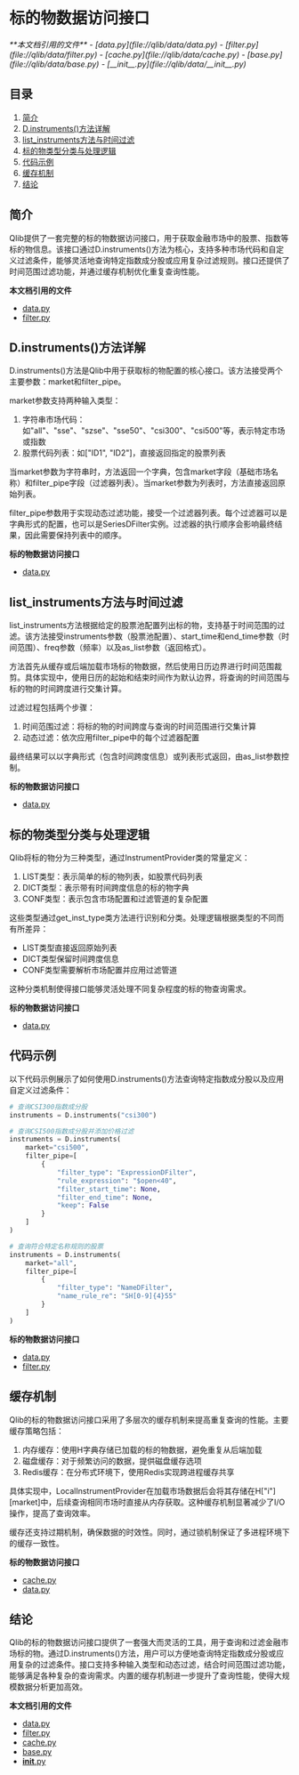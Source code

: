# 标的物数据访问接口

<cite>
**本文档引用的文件**  
- [data.py](file://qlib/data/data.py)
- [filter.py](file://qlib/data/filter.py)
- [cache.py](file://qlib/data/cache.py)
- [base.py](file://qlib/data/base.py)
- [__init__.py](file://qlib/data/__init__.py)
</cite>

## 目录
1. [简介](#简介)
2. [D.instruments()方法详解](#d-instruments方法详解)
3. [list_instruments方法与时间过滤](#list_instruments方法与时间过滤)
4. [标的物类型分类与处理逻辑](#标的物类型分类与处理逻辑)
5. [代码示例](#代码示例)
6. [缓存机制](#缓存机制)
7. [结论](#结论)

## 简介
Qlib提供了一套完整的标的物数据访问接口，用于获取金融市场中的股票、指数等标的物信息。该接口通过D.instruments()方法为核心，支持多种市场代码和自定义过滤条件，能够灵活地查询特定指数成分股或应用复杂过滤规则。接口还提供了时间范围过滤功能，并通过缓存机制优化重复查询性能。

**本文档引用的文件**  
- [data.py](file://qlib/data/data.py)
- [filter.py](file://qlib/data/filter.py)

## D.instruments()方法详解

D.instruments()方法是Qlib中用于获取标的物配置的核心接口。该方法接受两个主要参数：market和filter_pipe。

market参数支持两种输入类型：
1. 字符串市场代码：如"all"、"sse"、"szse"、"sse50"、"csi300"、"csi500"等，表示特定市场或指数
2. 股票代码列表：如["ID1", "ID2"]，直接返回指定的股票列表

当market参数为字符串时，方法返回一个字典，包含market字段（基础市场名称）和filter_pipe字段（过滤器列表）。当market参数为列表时，方法直接返回原始列表。

filter_pipe参数用于实现动态过滤功能，接受一个过滤器列表。每个过滤器可以是字典形式的配置，也可以是SeriesDFilter实例。过滤器的执行顺序会影响最终结果，因此需要保持列表中的顺序。

**标的物数据访问接口**
- [data.py](file://qlib/data/data.py#L208-L246)

## list_instruments方法与时间过滤

list_instruments方法根据给定的股票池配置列出标的物，支持基于时间范围的过滤。该方法接受instruments参数（股票池配置）、start_time和end_time参数（时间范围）、freq参数（频率）以及as_list参数（返回格式）。

方法首先从缓存或后端加载市场标的物数据，然后使用日历边界进行时间范围裁剪。具体实现中，使用日历的起始和结束时间作为默认边界，将查询的时间范围与标的物的时间跨度进行交集计算。

过滤过程包括两个步骤：
1. 时间范围过滤：将标的物的时间跨度与查询的时间范围进行交集计算
2. 动态过滤：依次应用filter_pipe中的每个过滤器配置

最终结果可以以字典形式（包含时间跨度信息）或列表形式返回，由as_list参数控制。

**标的物数据访问接口**
- [data.py](file://qlib/data/data.py#L683-L715)

## 标的物类型分类与处理逻辑

Qlib将标的物分为三种类型，通过InstrumentProvider类的常量定义：

1. LIST类型：表示简单的标的物列表，如股票代码列表
2. DICT类型：表示带有时间跨度信息的标的物字典
3. CONF类型：表示包含市场配置和过滤管道的复杂配置

这些类型通过get_inst_type类方法进行识别和分类。处理逻辑根据类型的不同而有所差异：
- LIST类型直接返回原始列表
- DICT类型保留时间跨度信息
- CONF类型需要解析市场配置并应用过滤管道

这种分类机制使得接口能够灵活处理不同复杂程度的标的物查询需求。

**标的物数据访问接口**
- [data.py](file://qlib/data/data.py#L285-L288)

## 代码示例

以下代码示例展示了如何使用D.instruments()方法查询特定指数成分股以及应用自定义过滤条件：

```python
# 查询CSI300指数成分股
instruments = D.instruments("csi300")

# 查询CSI500指数成分股并添加价格过滤
instruments = D.instruments(
    market="csi500",
    filter_pipe=[
        {
            "filter_type": "ExpressionDFilter",
            "rule_expression": "$open<40",
            "filter_start_time": None,
            "filter_end_time": None,
            "keep": False
        }
    ]
)

# 查询符合特定名称规则的股票
instruments = D.instruments(
    market="all",
    filter_pipe=[
        {
            "filter_type": "NameDFilter",
            "name_rule_re": "SH[0-9]{4}55"
        }
    ]
)
```

**标的物数据访问接口**
- [data.py](file://qlib/data/data.py)
- [filter.py](file://qlib/data/filter.py)

## 缓存机制

Qlib的标的物数据访问接口采用了多层次的缓存机制来提高重复查询的性能。主要缓存策略包括：

1. 内存缓存：使用H字典存储已加载的标的物数据，避免重复从后端加载
2. 磁盘缓存：对于频繁访问的数据，提供磁盘缓存选项
3. Redis缓存：在分布式环境下，使用Redis实现跨进程缓存共享

具体实现中，LocalInstrumentProvider在加载市场数据后会将其存储在H["i"][market]中，后续查询相同市场时直接从内存获取。这种缓存机制显著减少了I/O操作，提高了查询效率。

缓存还支持过期机制，确保数据的时效性。同时，通过锁机制保证了多进程环境下的缓存一致性。

**标的物数据访问接口**
- [cache.py](file://qlib/data/cache.py)
- [data.py](file://qlib/data/data.py)

## 结论
Qlib的标的物数据访问接口提供了一套强大而灵活的工具，用于查询和过滤金融市场标的物。通过D.instruments()方法，用户可以方便地查询特定指数成分股或应用复杂的过滤条件。接口支持多种输入类型和动态过滤，结合时间范围过滤功能，能够满足各种复杂的查询需求。内置的缓存机制进一步提升了查询性能，使得大规模数据分析更加高效。

**本文档引用的文件**  
- [data.py](file://qlib/data/data.py)
- [filter.py](file://qlib/data/filter.py)
- [cache.py](file://qlib/data/cache.py)
- [base.py](file://qlib/data/base.py)
- [__init__.py](file://qlib/data/__init__.py)